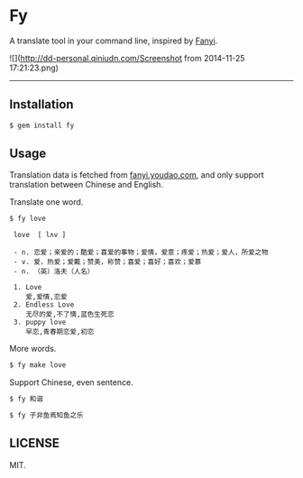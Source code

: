 # Fy

A translate tool in your command line, inspired by [Fanyi](https://github.com/afc163/fanyi).

![](http://dd-personal.qiniudn.com/Screenshot from 2014-11-25 17:21:23.png)

---

## Installation
```bash
$ gem install fy
```

## Usage

Translation data is fetched from [fanyi.youdao.com](http://fanyi.youdao.com),
and only support translation between Chinese and English.

Translate one word.

```bash
$ fy love
```

```
 love  [ lʌv ]

 - n. 恋爱；亲爱的；酷爱；喜爱的事物；爱情，爱意；疼爱；热爱；爱人，所爱之物
 - v. 爱，热爱；爱戴；赞美，称赞；喜爱；喜好；喜欢；爱慕
 - n. （英）洛夫（人名）

 1. Love
    爱,爱情,恋爱
 2. Endless Love
    无尽的爱,不了情,蓝色生死恋
 3. puppy love
    早恋,青春期恋爱,初恋
```

More words.

```bash
$ fy make love
```

Support Chinese, even sentence.

```bash
$ fy 和谐
```

```bash
$ fy 子非鱼焉知鱼之乐
```

## LICENSE

MIT.
